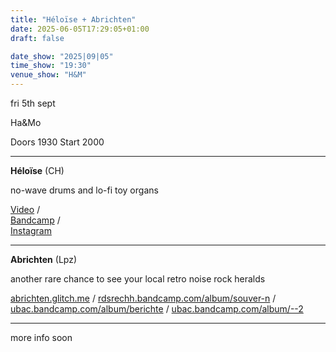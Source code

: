 ```yaml
---
title: "Héloïse + Abrichten"
date: 2025-06-05T17:29:05+01:00
draft: false

date_show: "2025|09|05"
time_show: "19:30"
venue_show: "H&M"
---
```


fri 5th sept

Ha&Mo

Doors 1930
Start 2000

---

**Héloïse** (CH)

no-wave drums and lo-fi toy organs

[Video](https://www.youtube.com/watch?v=Xnog_imbGnc) /  
[Bandcamp](https://heloise.bandcamp.com/album/one-click-one-scroll) /  
[Instagram](https://www.instagram.com/___h_e_l_o_i_s_e_/)

---

**Abrichten** (Lpz)

another rare chance to see your local retro noise rock heralds

[abrichten.glitch.me](http://abrichten.glitch.me) / [rdsrechh.bandcamp.com/album/souver-n](https://rdsrechh.bandcamp.com/album/souver-n) / [ubac.bandcamp.com/album/berichte](https://ubac.bandcamp.com/album/berichte) / [ubac.bandcamp.com/album/--2](https://ubac.bandcamp.com/album/--2)

---

more info soon
